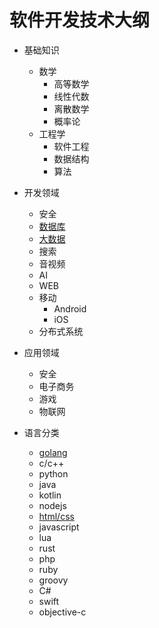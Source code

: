 # 软件开发技术大纲


* 基础知识
  * 数学
    * 高等数学
    * 线性代数
    * 离散数学
    * 概率论
  * 工程学
    * 软件工程
    * 数据结构
    * 算法
 
* 开发领域
  * 安全
  * [数据库](domain/database.md)
  * [大数据](domain/bigdata+machine+learning.md)
  * 搜索
  * 音视频
  * AI
  * WEB
  * 移动
    * Android
    * iOS
  * 分布式系统

* 应用领域
  * 安全
  * 电子商务
  * 游戏
  * 物联网

* 语言分类
  * [golang](language/golang.md)
  * c/c++
  * python
  * java
  * kotlin
  * nodejs
  * [html/css](language/html+css.md)
  * javascript
  * lua
  * rust
  * php
  * ruby
  * groovy
  * C#
  * swift
  * objective-c

